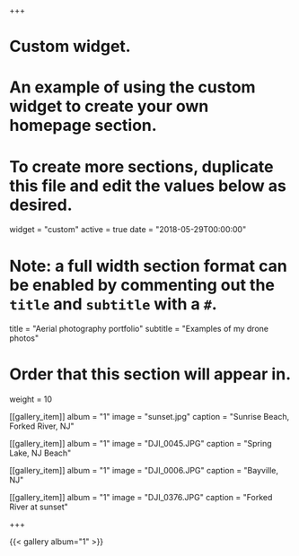 +++
# Custom widget.
# An example of using the custom widget to create your own homepage section.
# To create more sections, duplicate this file and edit the values below as desired.
widget = "custom"
active = true
date = "2018-05-29T00:00:00"

# Note: a full width section format can be enabled by commenting out the `title` and `subtitle` with a `#`.
title = "Aerial photography portfolio"
subtitle = "Examples of my drone photos"

# Order that this section will appear in.
weight = 10

[[gallery_item]]
album = "1"
image = "sunset.jpg"
caption = "Sunrise Beach, Forked River, NJ"

[[gallery_item]]
album = "1"
image = "DJI_0045.JPG"
caption = "Spring Lake, NJ Beach"

[[gallery_item]]
album = "1"
image = "DJI_0006.JPG"
caption = "Bayville, NJ"

[[gallery_item]]
album = "1"
image = "DJI_0376.JPG"
caption = "Forked River at sunset"

+++

{{< gallery album="1" >}}